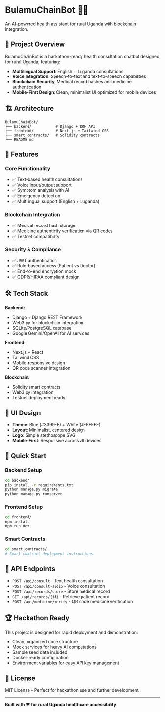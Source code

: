 # BulamuChainBot 🏥🤖

An AI-powered health assistant for rural Uganda with blockchain integration.

## 🎯 Project Overview

BulamuChainBot is a hackathon-ready health consultation chatbot designed for rural Uganda, featuring:

- **Multilingual Support**: English + Luganda consultations
- **Voice Integration**: Speech-to-text and text-to-speech capabilities
- **Blockchain Security**: Medical record hashes and medicine authentication
- **Mobile-First Design**: Clean, minimalist UI optimized for mobile devices

## 🏗️ Architecture

```
BulamuChainBot/
├── backend/           # Django + DRF API
├── frontend/          # Next.js + Tailwind CSS
├── smart_contracts/   # Solidity contracts
└── README.md
```

## 🚀 Features

### Core Functionality
- ✅ Text-based health consultations
- ✅ Voice input/output support
- ✅ Symptom analysis with AI
- ✅ Emergency detection
- ✅ Multilingual support (English + Luganda)

### Blockchain Integration
- ✅ Medical record hash storage
- ✅ Medicine authenticity verification via QR codes
- ✅ Testnet compatibility

### Security & Compliance
- ✅ JWT authentication
- ✅ Role-based access (Patient vs Doctor)
- ✅ End-to-end encryption mock
- ✅ GDPR/HIPAA compliant design

## 🛠️ Tech Stack

**Backend:**
- Django + Django REST Framework
- Web3.py for blockchain integration
- SQLite/PostgreSQL database
- Google Gemini/OpenAI for AI services

**Frontend:**
- Next.js + React
- Tailwind CSS
- Mobile-responsive design
- QR code scanner integration

**Blockchain:**
- Solidity smart contracts
- Web3.py integration
- Testnet deployment ready

## 🎨 UI Design

- **Theme**: Blue (#3399FF) + White (#FFFFFF)
- **Layout**: Minimalist, centered design
- **Logo**: Simple stethoscope SVG
- **Mobile-First**: Responsive across all devices

## 🚀 Quick Start

### Backend Setup
```bash
cd backend/
pip install -r requirements.txt
python manage.py migrate
python manage.py runserver
```

### Frontend Setup
```bash
cd frontend/
npm install
npm run dev
```

### Smart Contracts
```bash
cd smart_contracts/
# Smart contract deployment instructions
```

## 📱 API Endpoints

- `POST /api/consult` - Text health consultation
- `POST /api/consult-audio` - Voice consultation
- `POST /api/records/store` - Store medical record
- `GET /api/records/{id}` - Retrieve patient record
- `POST /api/medicine/verify` - QR code medicine verification

## 🏆 Hackathon Ready

This project is designed for rapid deployment and demonstration:
- Clean, organized code structure
- Mock services for heavy AI computations
- Sample seed data included
- Docker-ready configuration
- Environment variables for easy API key management

## 📄 License

MIT License - Perfect for hackathon use and further development.

---

**Built with ❤️ for rural Uganda healthcare accessibility**
